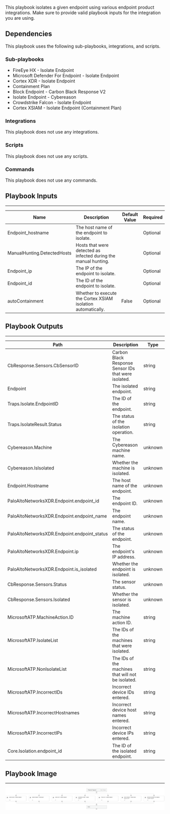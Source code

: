 This playbook isolates a given endpoint using various endpoint product integrations.
Make sure to provide valid playbook inputs for the integration you are using.

## Dependencies
This playbook uses the following sub-playbooks, integrations, and scripts.

### Sub-playbooks
* FireEye HX - Isolate Endpoint
* Microsoft Defender For Endpoint - Isolate Endpoint
* Cortex XDR - Isolate Endpoint
* Containment Plan
* Block Endpoint - Carbon Black Response V2
* Isolate Endpoint - Cybereason
* Crowdstrike Falcon - Isolate Endpoint
* Cortex XSIAM - Isolate Endpoint (Containment Plan)

### Integrations
This playbook does not use any integrations.

### Scripts
This playbook does not use any scripts.

### Commands
This playbook does not use any commands.

## Playbook Inputs
---

| **Name** | **Description** | **Default Value** | **Required** |
| --- | --- | --- | --- |
| Endpoint_hostname | The host name of the endpoint to isolate. |  | Optional |
| ManualHunting.DetectedHosts | Hosts that were detected as infected during the manual hunting. |  | Optional |
| Endpoint_ip | The IP of the endpoint to isolate. |  | Optional |
| Endpoint_id | The ID of the endpoint to isolate. |  | Optional |
| autoContainment | Whether to execute the Cortex XSIAM isolation automatically. | False | Optional |

## Playbook Outputs
---

| **Path** | **Description** | **Type** |
| --- | --- | --- |
| CbResponse.Sensors.CbSensorID | Carbon Black Response Sensor IDs that were isolated. | string |
| Endpoint | The isolated endpoint. | string |
| Traps.Isolate.EndpointID | The ID of the endpoint. | string |
| Traps.IsolateResult.Status | The status of the isolation operation. | string |
| Cybereason.Machine | The Cybereason machine name. | unknown |
| Cybereason.IsIsolated | Whether the machine is isolated. | unknown |
| Endpoint.Hostname | The host name of the endpoint. | unknown |
| PaloAltoNetworksXDR.Endpoint.endpoint_id | The endpoint ID. | unknown |
| PaloAltoNetworksXDR.Endpoint.endpoint_name | The endpoint name. | unknown |
| PaloAltoNetworksXDR.Endpoint.endpoint_status | The status of the endpoint. | unknown |
| PaloAltoNetworksXDR.Endpoint.ip | The endpoint's IP address. | unknown |
| PaloAltoNetworksXDR.Endpoint.is_isolated | Whether the endpoint is isolated. | unknown |
| CbResponse.Sensors.Status | The sensor status. | unknown |
| CbResponse.Sensors.Isolated | Whether the sensor is isolated. | unknown |
| MicrosoftATP.MachineAction.ID | The machine action ID. | string |
| MicrosoftATP.IsolateList | The IDs of the machines that were isolated. | string |
| MicrosoftATP.NonIsolateList | The IDs of the machines that will not be isolated. | string |
| MicrosoftATP.IncorrectIDs | Incorrect device IDs entered. | string |
| MicrosoftATP.IncorrectHostnames | Incorrect device host names entered. | string |
| MicrosoftATP.IncorrectIPs | Incorrect device IPs entered. | string |
| Core.Isolation.endpoint_id | The ID of the isolated endpoint. | string |

## Playbook Image
---
![Isolate Endpoint - Generic V2](../doc_files/Isolate_Endpoint_-_Generic_V2.png)